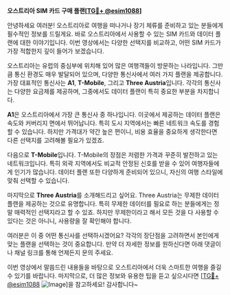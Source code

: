 **오스트리아 SIM 카드 구매 플랜[[TG💪+ @esim1088](https://t.me/s/esim1088)]**

안녕하세요 여러분! 오스트리아로 여행을 떠나거나 장기 체류를 준비하고 있는 분들에게 필수적인 정보를 드릴게요. 바로 오스트리아에서 사용할 수 있는 SIM 카드와 데이터 플랜에 대한 이야기입니다. 이번 영상에서는 다양한 선택지를 비교하고, 어떤 SIM 카드가 가장 적합한지 깊이 들어가 보겠습니다.

오스트리아는 유럽의 중심부에 위치해 있어 많은 여행객들이 방문하는 나라입니다. 그만큼 통신 환경도 매우 발달되어 있으며, 다양한 통신사에서 여러 가지 플랜을 제공합니다. 가장 대표적인 통신사는 **A1**, **T-Mobile**, 그리고 **Three Austria**입니다. 각각의 통신사는 다양한 요금제를 제공하며, 그중에서도 데이터 플랜이 특히 중요한 부분을 차지합니다.

**A1**은 오스트리아에서 가장 큰 통신사 중 하나입니다. 이곳에서 제공하는 데이터 플랜은 속도와 커버리지 면에서 뛰어납니다. 특히 도시 지역에서는 빠른 네트워크 속도를 경험할 수 있습니다. 하지만 가격대가 약간 높은 편이니, 비용 효율을 중요하게 생각한다면 다른 선택지를 고려해볼 필요가 있겠죠.

다음으로 **T-Mobile**입니다. T-Mobile의 장점은 저렴한 가격과 꾸준히 발전하고 있는 네트워크입니다. 특히 외곽 지역에서도 비교적 안정된 신호를 받을 수 있어 여행자들에게 인기가 많습니다. 데이터 플랜 또한 다양하게 준비되어 있으니, 자신의 여행 스타일에 맞춰 선택할 수 있습니다.

마지막으로 **Three Austria**를 소개해드리고 싶어요. Three Austria는 무제한 데이터 플랜을 제공하는 것으로 유명합니다. 특히 무제한 데이터를 필요로 하는 분들에게는 정말 매력적인 선택지라고 할 수 있죠. 하지만 무제한이라고 해서 모든 것을 다 사용할 수 있다는 것은 아니니, 사용량을 잘 확인해야 합니다.

여러분은 이 중 어떤 통신사를 선택하시겠어요? 각각의 장단점을 고려하면서 본인에게 맞는 플랜을 선택하는 것이 중요합니다. 만약 더 자세한 정보를 원하신다면 아래 댓글이나 채널 링크를 통해 언제든지 문의 주세요.

이번 영상에서 말씀드린 내용들을 바탕으로 오스트리아에서 더욱 스마트한 여행을 즐길 수 있기를 바랍니다. 마지막으로, 더 많은 정보와 유용한 팁을 듣고 싶으시다면 [[TG💪+ @esim1088](https://t.me/s/esim1088) ![Image](https://i.postimg.cc/Y0z9fWf4/image.png)]을 참고하세요! 감사합니다~